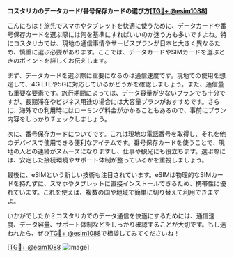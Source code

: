 **コスタリカのデータカード/番号保存カードの選び方[[TG💪+ @esim1088](https://t.me/s/esim1088)]**

こんにちは！旅先でスマホやタブレットを快適に使うために、データカードや番号保存カードを選ぶ際には何を基準にすればいいのか迷う方も多いですよね。特にコスタリカでは、現地の通信事情やサービスプランが日本と大きく異なるため、慎重に選ぶ必要があります。ここでは、データカードやSIMカードを選ぶときのポイントを詳しくお伝えします。

まず、データカードを選ぶ際に重要になるのは通信速度です。現地での使用を想定して、4G LTEや5Gに対応しているかどうかを確認しましょう。また、通信量も重要な要素です。旅行期間によっては、データ容量が少ないプランでも十分ですが、長期滞在やビジネス用途の場合には大容量プランがおすすめです。さらに、海外での利用時にはローミング料金がかかることもあるので、事前にプラン内容をしっかりチェックしましょう。

次に、番号保存カードについてです。これは現地の電話番号を取得し、それを他のデバイスで使用できる便利なアイテムです。番号保存カードを使うことで、現地の人との連絡がスムーズになりますし、仕事や観光にも役立ちます。選ぶ際には、安定した接続環境やサポート体制が整っているかを重視しましょう。

最後に、eSIMという新しい技術も注目されています。eSIMは物理的なSIMカードを持たずに、スマホやタブレットに直接インストールできるため、携帯性に優れています。これを使えば、複数の国や地域で簡単に切り替えて利用できますよ。

いかがでしたか？コスタリカでのデータ通信を快適にするためには、通信速度、データ容量、サポート体制などをしっかり確認することが大切です。もし迷われたら、ぜひ[TG💪+ @esim1088](https://t.me/s/esim1088)で相談してみてくださいね！

[[TG💪+ @esim1088](https://t.me/s/esim1088) ![Image](https://i.postimg.cc/Y0z9fWf4/image.png)]